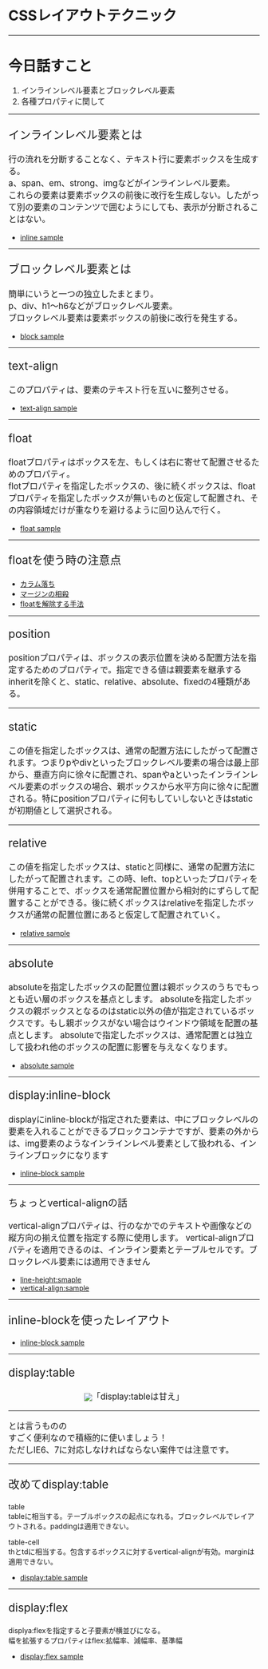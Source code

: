 

<h1 style="line-height:1.4;font-size:2em">CSSレイアウトテクニック</h1>

----

# 今日話すこと

<ol style="font-size:1.1em;">
<li>インラインレベル要素とブロックレベル要素</li>
<li>各種プロパティに関して</li>
</ol>

----

<p style="font-size:1.6em;">インラインレベル要素とは</p>

<p style="font-size:1.2em; text-align: left">行の流れを分断することなく、テキスト行に要素ボックスを生成する。<br>
a、span、em、strong、imgなどがインラインレベル要素。<br>
これらの要素は要素ボックスの前後に改行を生成しない。したがって別の要素のコンテンツで囲むようにしても、表示が分断されることはない。
</p>

* [inline sample](http://jsdo.it/kotaro_tan/sr1Ba)

----

<p style="font-size:1.6em;">ブロックレベル要素とは</p>

<p style="font-size:1.2em; text-align: left">簡単にいうと一つの独立したまとまり。<br>
p、div、h1〜h6などがブロックレベル要素。<br>
ブロックレベル要素は要素ボックスの前後に改行を発生する。
</p>

* [block sample](http://jsdo.it/kotaro_tan/tlJl)

----

<p style="font-size:1.6em;">text-align</p>

<p style="font-size:1.2em; text-align: left">このプロパティは、要素のテキスト行を互いに整列させる。</p>

* [text-align sample](http://jsdo.it/kotaro_tan/mTlb)

----

<p style="font-size:1.6em;">float</p>

<p style="font-size:1.2em; text-align: left">floatプロパティはボックスを左、もしくは右に寄せて配置させるためのプロパティ。<br>flotプロパティを指定したボックスの、後に続くボックスは、floatプロパティを指定したボックスが無いものと仮定して配置され、その内容領域だけが重なりを避けるように回り込んで行く。</p>

* [float sample](http://jsdo.it/kotaro_tan/2GXt)

----

<p style="font-size:1.6em;">floatを使う時の注意点</p>

* [カラム落ち](http://jsdo.it/kotaro_tan/r1Er)
* [マージンの相殺](http://jsdo.it/kotaro_tan/ll9M)
* [floatを解除する手法](http://jsdo.it/kotaro_tan/uSkw)

----

<p style="font-size:1.6em;">position</p>

<p style="font-size:1.2em; text-align: left">positionプロパティは、ボックスの表示位置を決める配置方法を指定するためのプロパティで。指定できる値は親要素を継承するinheritを除くと、static、relative、absolute、fixedの4種類がある。</p>

----

<p style="font-size:1.6em;">static</p>

<p style="font-size:1.2em; text-align: left">この値を指定したボックスは、通常の配置方法にしたがって配置されます。つまりpやdivといったブロックレベル要素の場合は最上部から、垂直方向に徐々に配置され、spanやaといったインラインレベル要素のボックスの場合、親ボックスから水平方向に徐々に配置される。特にpositionプロパティに何もしていしないときはstaticが初期値として選択される。</p>

----

<p style="font-size:1.6em;">relative</p>

<p style="font-size:1.2em; text-align: left">この値を指定したボックスは、staticと同様に、通常の配置方法にしたがって配置されます。この時、left、topといったプロパティを併用することで、ボックスを通常配置位置から相対的にずらして配置することができる。後に続くボックスはrelativeを指定したボックスが通常の配置位置にあると仮定して配置されていく。</p>

* [relative sample](http://jsdo.it/kotaro_tan/x2Di)

----

<p style="font-size:1.6em;">absolute</p>

<p style="font-size:1.2em; text-align: left">absoluteを指定したボックスの配置位置は親ボックスのうちでもっとも近い層のボックスを基点とします。
absoluteを指定したボックスの親ボックスとなるのはstatic以外の値が指定されているボックスです。もし親ボックスがない場合はウインドウ領域を配置の基点とします。
absoluteで指定したボックスは、通常配置とは独立して扱われ他のボックスの配置に影響を与えなくなります。</p>

* [absolute sample](http://jsdo.it/kotaro_tan/4cL8i)

----

<p style="font-size:1.6em;">display:inline-block</p>

<p style="font-size:1.2em; text-align: left">
displayにinline-blockが指定された要素は、中にブロックレベルの要素を入れることができるブロックコンテナですが、要素の外からは、img要素のようなインラインレベル要素として扱われる、インラインブロックになります</p>

* [inline-block sample](http://jsdo.it/kotaro_tan/uo8t)

----

<p style="font-size:1.4em;">ちょっとvertical-alignの話</p>

<p style="font-size:1.2em; text-align: left">
vertical-alignプロパティは、行のなかでのテキストや画像などの縦方向の揃え位置を指定する際に使用します。
vertical-alignプロパティを適用できるのは、インライン要素とテーブルセルです。ブロックレベル要素には適用できません
</p>

* [line-height:smaple](http://jsdo.it/kotaro_tan/dhKL)
* [vertical-align:sample](http://jsdo.it/kotaro_tan/3ql7)

----

<p style="font-size:1.6em;">inline-blockを使ったレイアウト</p>

* [inline-block sample](http://jsdo.it/kotaro_tan/hBlx)

----

<p style="font-size:1.6em;">display:table</p>

<p style="font-size:1.2em; text-align: center">
<img style="vertical-align: middle;" src="https://fbcdn-sphotos-g-a.akamaihd.net/hphotos-ak-xap1/v/t1.0-9/943791_540967899299840_2055971151_n.jpg?oh=2c9ec665a2fdb9ad9062b0e3c7ad06c8&oe=55917E36&__gda__=1435597749_0801e360280afcaf7fed8048c89849b4">「display:tableは甘え」
</p>

----

<p style="font-size:1.2em; text-align: left">とは言うものの<br>
すごく便利なので積極的に使いましょう！<br>
ただしIE6、7に対応しなければならない案件では注意です。</p>

----

<p style="font-size:1.6em;">改めてdisplay:table</p>

<p style="font-size:1em; text-align: left">
table<br>
tableに相当する。テーブルボックスの起点になれる。ブロックレベルでレイアウトされる。paddingは適用できない。</p>
<p style="font-size:1em; text-align: left">
table-cell<br>
thとtdに相当する。包含するボックスに対するvertical-alignが有効。marginは適用できない。</p>

* [display:table sample](http://jsdo.it/kotaro_tan/qy7B)

----

<p style="font-size:1.6em;">display:flex</p>

<p style="font-size:1em; text-align: left">displya:flexを指定すると子要素が横並びになる。<br>
幅を拡張するプロパティはflex:拡幅率、減幅率、基準幅</p>

* [display:flex sample](http://jsdo.it/kotaro_tan/52yO)
